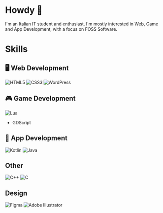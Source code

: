 # Howdy 👋

I'm an Italian IT student and enthusiast.
I'm mostly interested in Web, Game and App Development, with a focus on FOSS Software.

# Skills

## 🖥️ Web Development
![HTML5](https://img.shields.io/badge/html5-%23E34F26.svg?style=for-the-badge&logo=html5&logoColor=white) ![CSS3](https://img.shields.io/badge/css3-%231572B6.svg?style=for-the-badge&logo=css3&logoColor=white)
![WordPress](https://img.shields.io/badge/WordPress-%23117AC9.svg?style=for-the-badge&logo=WordPress&logoColor=white)


## 🎮 Game Development
![Lua](https://img.shields.io/badge/lua-%232C2D72.svg?style=for-the-badge&logo=lua&logoColor=white)
+ GDScript

## 📱 App Development
![Kotlin](https://img.shields.io/badge/kotlin-%237F52FF.svg?style=for-the-badge&logo=kotlin&logoColor=white) ![Java](https://img.shields.io/badge/java-%23ED8B00.svg?style=for-the-badge&logo=openjdk&logoColor=white)

## Other
![C++](https://img.shields.io/badge/c++-%2300599C.svg?style=for-the-badge&logo=c%2B%2B&logoColor=white) ![C](https://img.shields.io/badge/c-%2300599C.svg?style=for-the-badge&logo=c&logoColor=white)

## Design
![Figma](https://img.shields.io/badge/figma-%23F24E1E.svg?style=for-the-badge&logo=figma&logoColor=white) ![Adobe Illustrator](https://img.shields.io/badge/adobe%20illustrator-%23FF9A00.svg?style=for-the-badge&logo=adobe%20illustrator&logoColor=white)